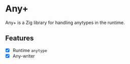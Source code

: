 # Any+

Any+ is a Zig library for handling anytypes in the runtime.

## Features

- [x] Runtime `anytype`
- [x] Any-writer
